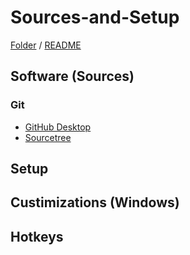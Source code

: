 # Sources-and-Setup

[Folder](./) / [README](./README.md)

## Software (Sources)

### Git

- [GitHub Desktop](https://desktop.github.com/)
- [Sourcetree](...)

## Setup

<!-- install [vsCode, py, etc]?? -->

## Custimizations (Windows)

## Hotkeys
